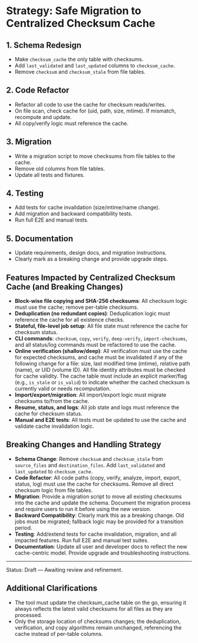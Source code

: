 # Strategy: Safe Migration to Centralized Checksum Cache

## 1. Schema Redesign
- Make `checksum_cache` the only table with checksums.
- Add `last_validated` and `last_updated` columns to `checksum_cache`.
- Remove `checksum` and `checksum_stale` from file tables.

## 2. Code Refactor
- Refactor all code to use the cache for checksum reads/writes.
- On file scan, check cache for (uid, path, size, mtime). If mismatch, recompute and update.
- All copy/verify logic must reference the cache.

## 3. Migration
- Write a migration script to move checksums from file tables to the cache.
- Remove old columns from file tables.
- Update all tests and fixtures.

## 4. Testing
- Add tests for cache invalidation (size/mtime/name change).
- Add migration and backward compatibility tests.
- Run full E2E and manual tests.

## 5. Documentation
- Update requirements, design docs, and migration instructions.
- Clearly mark as a breaking change and provide upgrade steps.

## Features Impacted by Centralized Checksum Cache (and Breaking Changes)

- **Block-wise file copying and SHA-256 checksums**: All checksum logic must use the cache; remove per-table checksums.
- **Deduplication (no redundant copies)**: Deduplication logic must reference the cache for all existence checks.
- **Stateful, file-level job setup**: All file state must reference the cache for checksum status.
- **CLI commands**: `checksum`, `copy`, `verify`, `deep-verify`, `import-checksums`, and all status/log commands must be refactored to use the cache.
- **Online verification (shallow/deep)**: All verification must use the cache for expected checksums, and cache must be invalidated if any of the following change for a file: size, last modified time (mtime), relative path (name), or UID (volume ID). All file identity attributes must be checked for cache validity. The cache table must include an explicit marker/flag (e.g., `is_stale` or `is_valid`) to indicate whether the cached checksum is currently valid or needs recomputation.
- **Import/export/migration**: All import/export logic must migrate checksums to/from the cache.
- **Resume, status, and logs**: All job state and logs must reference the cache for checksum status.
- **Manual and E2E tests**: All tests must be updated to use the cache and validate cache invalidation logic.

## Breaking Changes and Handling Strategy

- **Schema Change**: Remove `checksum` and `checksum_stale` from `source_files` and `destination_files`. Add `last_validated` and `last_updated` to `checksum_cache`.
- **Code Refactor**: All code paths (copy, verify, analyze, import, export, status, log) must use the cache for checksums. Remove all direct checksum logic from file tables.
- **Migration**: Provide a migration script to move all existing checksums into the cache and update the schema. Document the migration process and require users to run it before using the new version.
- **Backward Compatibility**: Clearly mark this as a breaking change. Old jobs must be migrated; fallback logic may be provided for a transition period.
- **Testing**: Add/extend tests for cache invalidation, migration, and all impacted features. Run full E2E and manual test suites.
- **Documentation**: Update all user and developer docs to reflect the new cache-centric model. Provide upgrade and troubleshooting instructions.

---

Status: Draft — Awaiting review and refinement.

## Additional Clarifications
- The tool must update the checksum_cache table on the go, ensuring it always reflects the latest valid checksums for all files as they are processed.
- Only the storage location of checksums changes; the deduplication, verification, and copy algorithms remain unchanged, referencing the cache instead of per-table columns.
